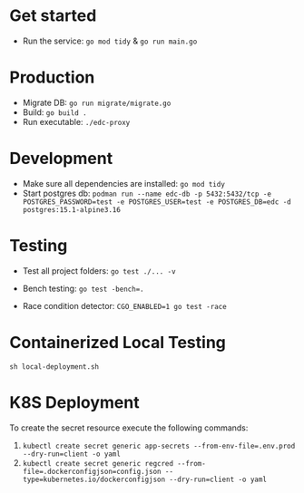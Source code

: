 
# Get started

- Run the service: `go mod tidy` & `go run main.go`

# Production

- Migrate DB: `go run migrate/migrate.go`
- Build: `go build .`
- Run executable: `./edc-proxy`

# Development

- Make sure all dependencies are installed: `go mod tidy`
- Start postgres db: `podman run --name edc-db -p 5432:5432/tcp -e POSTGRES_PASSWORD=test -e POSTGRES_USER=test -e POSTGRES_DB=edc -d postgres:15.1-alpine3.16`

# Testing

- Test all project folders: `go test ./... -v`

- Bench testing: `go test -bench=.`

- Race condition detector: `CGO_ENABLED=1 go test -race`

# Containerized Local Testing

`sh local-deployment.sh`


# K8S Deployment

To create the secret resource execute the following commands:
1. `kubectl create secret generic app-secrets --from-env-file=.env.prod --dry-run=client -o yaml`
2. `kubectl create secret generic regcred --from-file=.dockerconfigjson=config.json --type=kubernetes.io/dockerconfigjson --dry-run=client -o yaml`

